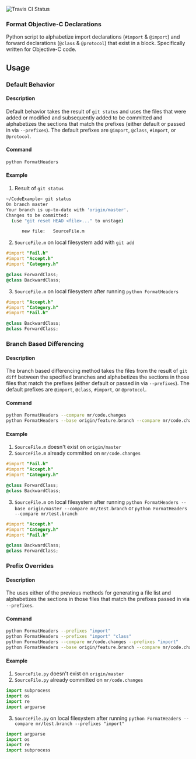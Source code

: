 ![Travis CI Status](https://travis-ci.org/mattrobmattrob/Format-ObjC-Declarations.svg?branch=master)

### Format Objective-C Declarations

Python script to alphabetize import declarations (`#import` & `@import`) and forward declarations (`@class` & `@protocol`) that exist in a block. Specifically written for Objective-C code.

## Usage

### Default Behavior

#### Description
Default behavior takes the result of `git status` and uses the files that were added or modified and subsequently added to be committed and alphabetizes the sections that match the prefixes (either default or passed in via `--prefixes`). The default prefixes are `@import`, `@class`, `#import`, or `@protocol`.

#### Command
```bash
python FormatHeaders
```

#### Example
1. Result of `git status`
  ```bash
  ~/CodeExample> git status
  On branch master
  Your branch is up-to-date with 'origin/master'.
  Changes to be committed:
    (use "git reset HEAD <file>..." to unstage)

        new file:   SourceFile.m
  ```
2. `SourceFile.m` on local filesystem add with `git add`
  ```Objective-C
  #import "Fail.h"
  #import "Accept.h"
  #import "Category.h"

  @class ForwardClass;
  @class BackwardClass;
  ```
3. `SourceFile.m` on local filesystem after running `python FormatHeaders`
  ```Objective-C
  #import "Accept.h"
  #import "Category.h"
  #import "Fail.h"

  @class BackwardClass;
  @class ForwardClass;
  ```

### Branch Based Differencing

#### Description
The branch based differencing method takes the files from the result of `git diff` between the specified branches and alphabetizes the sections in those files that match the prefixes (either default or passed in via `--prefixes`). The default prefixes are `@import`, `@class`, `#import`, or `@protocol`.

#### Command
```bash
python FormatHeaders --compare mr/code.changes
python FormatHeaders --base origin/feature.branch --compare mr/code.changes
```

#### Example
1. `SourceFile.m` doesn't exist on `origin/master`
2. `SourceFile.m` already committed on `mr/code.changes`
  ```Objective-C
  #import "Fail.h"
  #import "Accept.h"
  #import "Category.h"

  @class ForwardClass;
  @class BackwardClass;
  ```
3. `SourceFile.m` on local filesystem after running `python FormatHeaders --base origin/master --compare mr/test.branch` or `python FormatHeaders --compare mr/test.branch`
  ```Objective-C
  #import "Accept.h"
  #import "Category.h"
  #import "Fail.h"

  @class BackwardClass;
  @class ForwardClass;
  ```

### Prefix Overrides

#### Description
The uses either of the previous methods for generating a file list and alphabetizes the sections in those files that match the prefixes passed in via `--prefixes`.

#### Command
```bash
python FormatHeaders --prefixes "import"
python FormatHeaders --prefixes "import" "class"
python FormatHeaders --compare mr/code.changes --prefixes "import"
python FormatHeaders --base origin/feature.branch --compare mr/code.changes --prefixes "import"
```

#### Example
1. `SourceFile.py` doesn't exist on `origin/master`
2. `SourceFile.py` already committed on `mr/code.changes`

  ```python
  import subprocess
  import os
  import re
  import argparse
  ```
  
3. `SourceFile.py` on local filesystem after running `python FormatHeaders --compare mr/test.branch --prefixes "import"`
  ```python
  import argparse
  import os
  import re
  import subprocess
  ```
